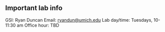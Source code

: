 ## Important lab info

GSI: Ryan Duncan
Email: ryandun@umich.edu
Lab day/time: Tuesdays, 10-11:30 am
Office hour: TBD
